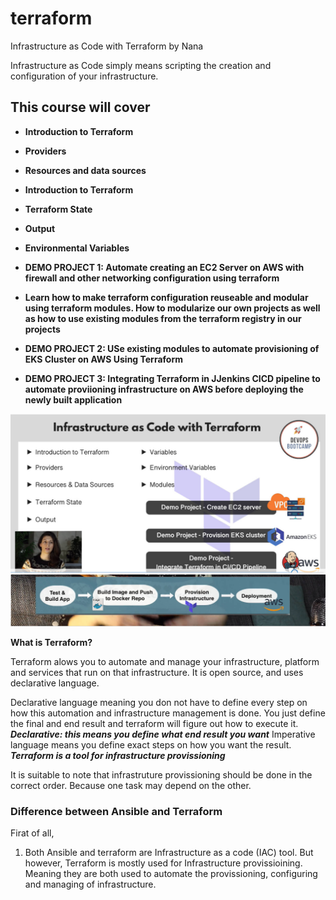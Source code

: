 # terraform
Infrastructure as Code with Terraform by Nana

Infrastructure as Code simply means scripting the creation and configuration of your infrastructure.

## This course will cover 

- **Introduction to Terraform**
- **Providers**
- **Resources and data sources**
- **Introduction to Terraform**
- **Terraform State**
- **Output**
- **Environmental Variables**

- **DEMO PROJECT 1: Automate creating an EC2 Server on AWS with firewall and other networking configuration using terraform**
- **Learn how to make terraform configuration reuseable and modular using terraform modules. How to modularize our own projects as well as how to use existing modules from the terraform registry in our projects**

- **DEMO PROJECT 2: USe existing modules to automate provisioning of EKS Cluster on AWS Using Terraform**

- **DEMO PROJECT 3: Integrating Terraform in JJenkins CICD pipeline to automate proviioning infrastructure on AWS before deploying the newly built application**

![image](./images/Snipaste_2025-01-04_15-22-27.jpg)
![image](./images/provisioning.jpg)


**What is Terraform?**

Terraform alows you to automate and manage your infrastructure, platform and services that run on that infrastructure. It is open source, and uses declarative language.

Declarative language meaning you don not have to define every step on how this automation and infrastructure management is done. You just define the final and end result and terraform will figure out how to execute it. ***Declarative: this means you define what end result you want*** Imperative language means you define exact steps on how you want the result.
***Terraform is a tool for infrastructure provissioning***

It is suitable to note that infrastruture provissioning should be done in the correct order. Because one task may depend on the other.

### Difference between Ansible and Terraform 
Firat of all,
1. Both Ansible and terraform are Infrastructure as a code (IAC) tool. But however, Terraform is mostly used for Infrastructure provissioining. Meaning they are both used to automate the provissioning, configuring and managing of infrastructure.
